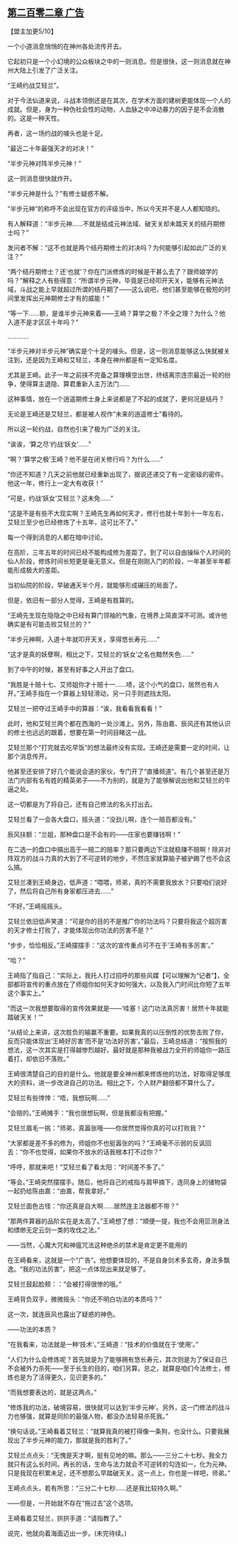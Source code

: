 ## [第二百零二章 广告](https://www.xxbiquge.com/11_11207/9103610.html)


  【盟主加更5/10】

  一个小道消息悄悄的在神州各处流传开去。

  它起初只是一个小幻境的公众板块之中的一则消息。但是很快，这一则消息就在神州大陆上引发了广泛关注。

  “王崎约战艾轻兰”。

  对于今法仙道来说，斗战本领倒还是在其次，在学术方面的建树更能体现一个人的成就。但是，身为一种伪社会性的动物，人血脉之中冲动暴力的因子是不会消散的。这是一种天性。

  再者，这一场约战的噱头也是十足。

  “最近二十年最强天才的对决！”

  “半步元神对阵半步元神！”

  这一则消息很快就炸开。

  “半步元神是什么？”有修士疑惑不解。

  “半步元神”的称呼不会出现在官方的评级当中，所以今天并不是人人都知晓的。

  有人解释道：“半步元神……不就是结成元神法域、破天关却未踏天关的结丹期修士吗？”

  发问者不解：“这不也就是两个结丹期修士的对决吗？为何能够引起如此广泛的关注？”

  “两个结丹期修士？还‘也就’？你在门派修炼的时候是干甚么去了？跟师娘学的吗？”解释之人有些得意：“所谓半步元神，毕竟是已经叩开天关，能够有元神法域，斗战之能上早就超过所谓的结丹期了——这么说吧，他们甚至能够在极短的时间里发挥出元神期修士才有的威能！”

  “等一下……额，是谁半步元神来着——王崎？算学之极？不全之理？为什么？他入道不是才区区十年吗？”

  …………

  “半步元神对半步元神”确实是个十足的噱头。但是，这一则消息能够这么快就被关注到，还是因为王崎和艾轻兰，本身在神州都是有一定知名度。

  尤其是王崎。此子一年之前挟不完备之算理横空出世，终结离宗连宗最近一轮的纷争，使得算主退隐、算君重新入主万法门……

  这种事情，放在一个逍遥期修士身上来说都是了不起的成就了，更何况是结丹？

  无论是王崎还是艾轻兰，都是被人视作“未来的逍遥修士”看待的。

  所以这一轮约战，自然也引来了极为广泛的关注。

  “诶诶，‘算之尽’约战‘妖女’……”

  “啊？‘算学之极’王崎？他不是在闭关修行吗？为什么……”

  “你还不知道？几天之前他就已经重新出现了，据说还递交了有一定密级的密件。他这一年，修行上一定大有收获！”

  “可是，约战‘妖女’艾轻兰？这未免……”

  “这是不是有些不大现实啊？王崎先生再如何天才，修行也就十年到十一年左右，艾轻兰至少也已经修炼了十五年，这可比不了。”

  每一个得到消息的人都在暗中讨论。

  在高阶，三年五年的时间已经不能构成修为差距了。到了可以自由操纵个人时间的仙人阶段，修炼时间长短更是毫无意义。但是在刚刚入门的阶段，一年甚至半年都能形成极大的差距。

  当初仙院的阶段，早破通天半个月，就能够形成碾压的局面了。

  但是，依旧有一部分人觉得，王崎是有胜算的。

  “王崎先生现在隐隐之中已经有算门领袖的气象，在境界上简直深不可测。或许他确实是有可能击败艾轻兰的？”

  “半步元神啊，入道十年就叩开天关，享得悠长寿元……”

  “这才是真的妖孽啊，相比之下，艾轻兰的‘妖女’之名也黯然失色……”

  到了中午的时候，甚至有好事之人开出了盘口。

  “我胜是十赔十七、艾师姐你才十赔十一……啧，这个小气的盘口，居然也有人开。”王崎手指在一个算器上轻轻滑动，另一只手则遮挡太阳。

  艾轻兰一把夺过王崎手中的算器：“诶，我看看我看看！”

  此时，他和艾轻兰两个都在西海的一处沙滩上。另外，陈由嘉、辰风还有其他认识的修士也远远的跟着，想要在第一时间目睹这一战。

  艾轻兰那个“打完就去吃早饭”的想法最终没有实现。王崎还是需要一定的时间，让那个消息传开。

  他甚至还安排了好几个能说会道的家伙，专门开了“直播频道”。有几个甚至还是万法门内部有名有姓的精英弟子——不为别的，就是为了能够解说出他和艾轻兰的牛逼之处。

  这一切都是为了将自己，还有自己修法的名头打出去。

  艾轻兰看了一会各大盘口，摇头道：“没劲儿啊，连个一赔百都没有。”

  辰风扶额：“兰姐，那种盘口是不会有的——庄家也要赚钱啊！”

  在二选一的盘口中搞出高于一赔二的赔率？那只要两边下注就稳赚不赔啊！除非对阵双方的战斗力真的大到了不可逆转的地步，不然庄家就算脑子被驴踢了也不会这么搞。

  艾轻兰凑到王崎身边，低声道：“喂喂，师弟，真的不需要我放水？只要咱们说好了，然后将自己所有身家都压进去……”

  “不好。”王崎摇摇头。

  艾轻兰依旧低声笑道：“可是你的目的不是推广你的功法吗？只要将我这个超厉害的天才修士打败了，才能体现出你功法的厉害不是？”

  “步步，恰恰相反。”王崎摆摆手：“这次的宣传重点可不在于‘王崎有多厉害’。”

  “哈？”

  王崎指了指自己：“实际上，我托人打过招呼的那些风媒【可以理解为“记者”】，全部都将宣传的重点放在了师姐你如何天才如何强大，以及我入门时间比你短了五年这个事实上。”

  “而这一次我想要取得的宣传效果就是——‘哇塞！这门功法真厉害！居然十年就能踏破天关！’”

  “从结论上来讲，这次胜负的输赢不重要。如果我真的以压倒性的优势击败了你，反而只能体现出‘王崎好厉害’而不是‘功法好厉害’。”最后，王崎总结道：“按照我的想法，这一次其实是打得越惨烈越好。最好就是那种我被战力全开的师姐你一路压着打，却依旧不落败。”

  王崎很清楚自己的目的是什么。他就是要全神州都来修炼他的功法，好取得足够庞大的资料，进一步改进自己的功法。相比之下，个人财产翻倍都不算什么了。

  艾轻兰有些悻悻：“唔，我想玩啊……”

  “会赔的。”王崎摊手：“我也很想玩啊，但是我都没有把握。”

  艾轻兰眉毛一挑：“师弟，真嚣张哦——你居然觉得你真的可以打败我？”

  “大家都是差不多的修为，师姐你不也挺嚣张的吗？”王崎毫不示弱的反讽回去：“你不也觉得，如果你不放水的话我根本打不过你？”

  “呼呼，那就来吧！”艾轻兰看了看太阳：“时间差不多了。”

  “等会。”王崎突然摆摆手。随后，他将自己的戒指与肩甲摘下，连同身上的储物袋一起扔给陈由嘉：“由嘉，帮我拿好。”

  艾轻兰面色古怪：“你还真是自大啊……居然连主法器都不带？”

  “那两件算器的品阶实在是太高了。”王崎想了想：“顺便一提，我也不会用叵测身法和缥缈无定云剑一类的攻伐之法。”

  ——当然，心魔大咒和神瘟咒法这种绝杀的禁术是肯定更不能用的

  在王崎看来，这就是一个“广告”。他想要体现的，不是自身剑术多玄奇，身法多飘逸。“我的功法厉害”，把这一点体现出来就足够了。

  艾轻兰鼓起脸颊：：“会被打得很惨的哦。”

  王崎背负双手，微微摇头：“你还不明白功法的本质吗？”

  这一次，就连辰风也露出了疑惑的神色。

  ——功法的本质？

  “在我看来，功法就是一种‘技术’。”王崎道：“技术的价值就在于‘使用’。”

  “人们为什么会修炼呢？首先就是为了能够拥有悠长寿元，其次则是为了保证自己不会被外力杀死——至于长生的目的，咱们另算。总之，就算是咱们今法修士，修炼也是为了活得更久，见识更多的。”

  “而我想要表达的，就是这两点。”

  “修炼我的功法，破境容易，很快就可以达到‘半步元神’。另外，这一门修法的战斗力也够强，就算是同阶的最强人物，都没办法轻易杀死我。”

  “换句话说。”王崎看着艾轻兰：“就算我真的被打得像一条狗，也没什么。只要我展现出了半步元神的能力，那就是我的胜利了。”

  艾轻兰点点头：“无愧是天才啊，挺有见地的嘛。那么——三分二十七秒。我全力就只有这么长时间。再长的话，生命与法力就会不可逆转的勾连如一，化为元神。只是我现在积累未足，还不想那么早踏破天关。这一点上，你也是一样吧，师弟。”

  王崎点点头，若有所思：“三分二十七秒……还是我比较持久啊。”

  ——但是，一开始就不存在“拖过去”这个选项。

  王崎看着艾轻兰，拱拱手道：“请指教了。”

  说完，他就向着海面迈出一步。(未完待续。)
